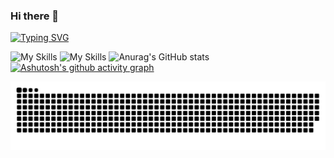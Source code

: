 ### Hi there 👋

[![Typing SVG](https://readme-typing-svg.demolab.com?font=Fira+Code&weight=500&size=24&pause=1000&color=0F00F7&center=true&vCenter=true&width=440&height=60&lines=Welcome+To+Amir+Ghanem+Github)](https://git.io/typing-svg)



![My Skills](https://skillicons.dev/icons?i=java,python,aws,docker,c,cs,nginx,php,stackoverflow,mysql,mongodb,vscode,visualstudio&theme=dark)
![My Skills](https://skillicons.dev/icons?i=cloudflare,discord,eclipse,fastapi,flask,git,github,gitlab,linkedin,linux,netlify,wordpress&theme=dark)
![Anurag's GitHub stats](https://github-readme-stats.vercel.app/api?username=AmirMGhanem&show_icons=true&theme=tokyonight)
[![Ashutosh's github activity graph](https://activity-graph.herokuapp.com/graph?username=AmirMGhanem&theme=react-dark)](https://github.com/ashutosh00710/github-readme-activity-graph)

<!--
**AmirMGhanem/AmirMGhanem** is a ✨ _special_ ✨ repository because its `README.md` (this file) appears on your GitHub profile.

Here are some ideas to get you started:

- 🔭 I’m currently working on ...
- 🌱 I’m currently learning ...
- 👯 I’m looking to collaborate on ...
- 🤔 I’m looking for help with ...
- 💬 Ask me about ...
- 📫 How to reach me: ...
- 😄 Pronouns: ...
- ⚡ Fun fact: ...
-->
![Snake animation](https://github.com/AmirMGhanem/AmirMGhanem/blob/output/github-contribution-grid-snake.svg)
